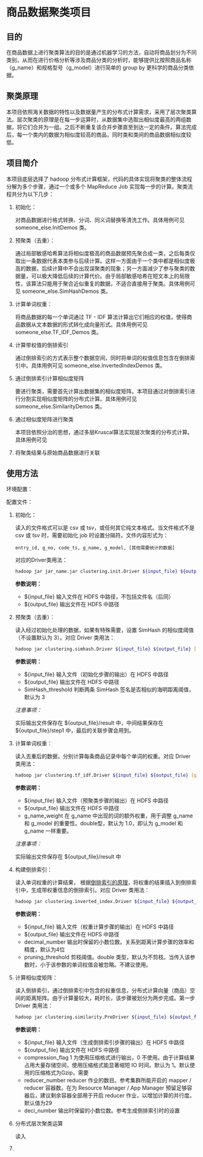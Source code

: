 # 商品数据聚类项目

## 目的

在商品数据上进行聚类算法的目的是通过机器学习的方法，自动将商品划分为不同类别，从而在进行价格分析等涉及商品分类的分析时，能够提供比按照商品名称（g_name）和规格型号（g_model）进行简单的 group by 更科学的商品分类依据。

## 聚类原理

本项目依照海关数据的特性以及数据量产生的分布式计算需求，采用了层次聚类算法。层次聚类的原理是在每一步运算时，从数据集中选取出相似度最高的两组数据，将它们合并为一组。之后不断重复该合并步骤直至到达一定的条件。算法完成后，每一个类内的数据为相似度较高的商品，同时类和类间的商品数据相似度较低。

## 项目简介

本项目底层选择了 hadoop 分布式计算框架，代码的具体实现将聚类的整体流程分解为多个步骤，通过一个或多个 MapReduce Job 实现每一步的计算。聚类流程共分为以下几步：

1. 初始化：

   对商品数据进行格式转换、分词、同义词替换等清洗工作。具体用例可见 someone_else.InitDemos 类。

2. 预聚类（去重）：

   通过局部敏感哈希算法将相似度极高的商品数据预先聚合成一类，之后每类仅取出一条数据代表本类参与后续计算。这样一方面由于一个类中都是相似度极高的数据，后续计算中不会出现误聚类的现象；另一方面减少了参与聚类的数据量，可以极大降低后续的计算代价。由于局部敏感哈希在短文本上的局限性，该算法只能用于聚合近似重复的数据，不适合直接用于聚类。具体用例可见 someone_else.SimHashDemos 类。

3. 计算单词权重：

   将商品数据的每一个单词通过 TF - IDF 算法计算出它们相应的权值，使得商品数据从文本数据的形式转化成向量形式。具体用例可见 someone_else.TF_IDF_Demos 类。

4. 计算带权值的倒排索引

   通过倒排索引的方式表示整个数据空间，同时将单词的权值信息包含在倒排索引中。具体用例可见 someone_else.InvertedIndexDemos 类。

5. 通过倒排索引计算相似度矩阵

   要进行聚类，需要首先计算出数据集的相似度矩阵。本项目通过对倒排索引进行分割实现相似度矩阵的分布式计算。具体用例可见 someone_else.SimilarityDemos 类。

6. 通过相似度矩阵进行聚类

   本项目依照分治的思想，通过多层Kruscal算法实现层次聚类的分布式计算。具体用例可见 

7. 将聚类结果与原始商品数据进行关联



## 使用方法

环境配置：

配置文件：

1. 初始化：

   读入的文件格式可以是 csv 或 tsv，或任何其它纯文本格式。当文件格式不是 csv 或 tsv 时，需要初始化 job 时设置分隔符。文件内容形式为：

   ```
   entry_id, g_no, code_ts, g_name, g_model, [其他需要统计的数据]
   ```

   对应的Driver类用法：

   ```bash
   hadoop jar jar_name.jar clustering.init.Driver ${input_file} ${output_file}
   ```

   **参数说明：**

   * \${input_file} 输入文件在 HDFS 中路径，不包括文件名（后同）
   * \${output_file} 输出文件在 HDFS 中路径

2. 预聚类（去重）：

   读入经过初始化处理的数据，如果有特殊需要，设置 SimHash 的相似度阈值（不设置默认为 3）。对应 Driver 类用法：

   ```bash
   hadoop jar clustering.simhash.Driver ${input_file} ${output_file} [SimHash_threshold]
   ```

   **参数说明：**

   * \${input_file} 输入文件（初始化步骤的输出）在 HDFS 中路径
   * \${output_file} 输出文件在 HDFS 中路径
   * SimHash_threshold 判断两条 SimHash 签名是否相似的海明距离阈值，默认为 3

   *注意事项：*

   实际输出文件保存在 \${output_file}/result 中，中间结果保存在 \${output_file}/step1 中，最后的关联步骤会用到。

3. 计算单词权重：

   读入去重后的数据，分别计算每条商品记录中每个单词的权重。对应 Driver 类用法：

   ```bash
   hadoop jar clustering.tf_idf.Driver ${input_file} ${output_file} [g_name_weight]
   ```

   **参数说明：**

   * \${input_file} 输入文件（预聚类步骤的输出）在 HDFS 中路径
   * \${output_file} 输出文件在 HDFS 中路径
   * g_name_weight 在 g_name 中出现的词的额外权重，用于调整 g_name 和 g_model 的重要性。double型，默认为 1.0，即认为 g_model 和 g_name 一样重要。

   *注意事项：*

   实际输出文件保存在 \${output_file}/result 中

4. 构建倒排索引：

   读入单词权重的计算结果， 根据[倒排索引的原理](https://zh.wikipedia.org/zh-hans/%E5%80%92%E6%8E%92%E7%B4%A2%E5%BC%95)，将权重的结果插入到倒排索引中，生成带权重信息的倒排索引。对应 Driver 类用法：

   ```bash
   hadoop jar clustering.inverted_index.Driver ${input_file} ${output_file} [decimal_number] [pruning_threshold]
   ```

   **参数说明：**

   * \${input_file} 输入文件（权重计算步骤的输出）在 HDFS 中路径
   * \${output_file} 输出文件在 HDFS 中路径
   * decimal_number 输出时保留的小数位数。关系到距离计算步骤的效率和精度，默认为4位
   * pruning_threshold 剪枝阈值。double 类型，默认为不剪枝。当传入该参数时，小于该参数的单词权值会被忽略。不建议使用。

5. 计算相似度矩阵：

   读入倒排索引，通过倒排索引中包含的权重信息，分布式计算向量（商品）空间的距离矩阵。由于计算量较大，耗时长，该步骤被划分为两步完成。第一步 Driver 类用法：

   ```bash
   hadoop jar clustering.similarity.PreDriver ${input_file} ${output_file} [compression_flag] [reducer_number] [deci_number]
   ```

   **参数说明：**

   - \${input_file} 输入文件（生成倒排索引步骤的输出）在 HDFS 中路径
   - \${output_file} 输出文件在 HDFS 中路径
   - compression_flag 1 为使用压缩格式进行输出，0 不使用。由于计算结果占用大量存储空间，使用压缩格式能显著缩短 IO 时间。默认为 1。默认使用的压缩格式为Gzip，需要
   - reducer_number reducer 作业的数目。参考集群所能开启的 mapper / reducer 容器数。在为 Resource Manager / App Manager 预留足够容器后，建议剩余容器全部用于开启 reducer 作业，以增加计算的并行度。默认值为29
   - deci_number 输出时保留的小数位数。参考生成倒排索引时的设置

6. 分布式层次聚类运算

   读入

7. ​

